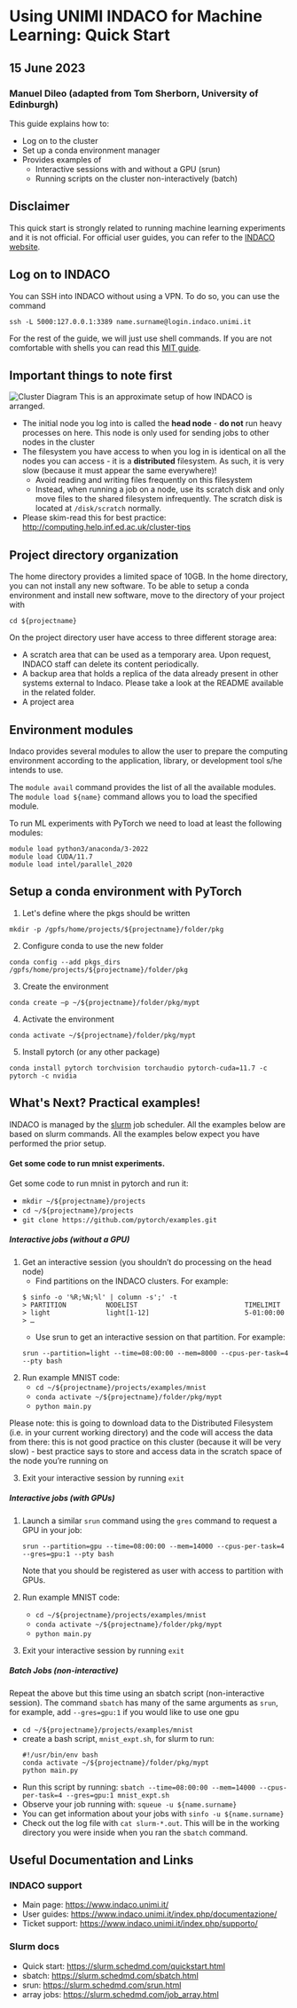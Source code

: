 # Using UNIMI INDACO for Machine Learning: Quick Start
## 15 June 2023
### Manuel Dileo (adapted from Tom Sherborn, University of Edinburgh)

This guide explains how to:
 - Log on to the cluster
 - Set up a conda environment manager
 - Provides examples of
	 - Interactive sessions with and without a GPU (srun)
	 - Running scripts on the cluster non-interactively (batch)
 
 ## Disclaimer
 This quick start is strongly related to running machine learning experiments and it is not official. For official user guides, you can refer to the [INDACO website](https://www.indaco.unimi.it/index.php/documentazione/).

 ## Log on to INDACO
You can SSH into INDACO without using a VPN. To do so, you can use the command
```
ssh -L 5000:127.0.0.1:3389 name.surname@login.indaco.unimi.it
```
For the rest of the guide, we will just use shell commands. If you are not comfortable with shells you can read this [MIT guide](https://missing.csail.mit.edu/).

## Important things to note first

![Cluster Diagram](cdt_cluster_diag.png)
This is an approximate setup of how INDACO is arranged.

- The initial node you log into is called the __head node__ - __do not__ run heavy processes on here. This node is only used for sending jobs to other nodes in the cluster
- The filesystem you have access to when you log in is identical on all the nodes you can access - it is a __distributed__ filesystem. As such, it is very slow (because it must appear the same everywhere)!
    - Avoid reading and writing files frequently on this filesystem
    - Instead, when running a job on a node, use its scratch disk and only move files to the shared filesystem infrequently. The scratch disk is located at `/disk/scratch` normally.
- Please skim-read this for best practice: http://computing.help.inf.ed.ac.uk/cluster-tips

## Project directory organization
The home directory provides a limited space of 10GB. In the home directory, you can not install any new software. To be able to setup a conda environment and install new software, move to the directory of your project with
```
cd ${projectname}
```
On the project directory user have access to three different storage area:
- A scratch area that can be used as a temporary area. Upon request, INDACO staff can delete its content periodically.
- A backup area that holds a replica of the data already present in other systems external to Indaco. Please take a look at the README available in the related folder.
- A project area

## Environment modules
Indaco provides several modules to allow the user to prepare the computing environment according to the application, library, or development tool s/he intends to use. 

The ```module avail``` command provides the list of all the available modules. The ```module load ${name}``` command allows you to load the specified module. 

To run ML experiments with PyTorch we need to load at least the following modules:
```
module load python3/anaconda/3-2022
module load CUDA/11.7
module load intel/parallel_2020
```

## Setup a conda environment with PyTorch

1. Let's define where the pkgs should be written
```
mkdir -p /gpfs/home/projects/${projectname}/folder/pkg
```
2. Configure conda to use the new folder
```
conda config --add pkgs_dirs /gpfs/home/projects/${projectname}/folder/pkg
```
3. Create the environment
```
conda create –p ~/${projectname}/folder/pkg/mypt
```
4. Activate the environment
```
conda activate ~/${projectname}/folder/pkg/mypt
```
5. Install pytorch (or any other package)
```
conda install pytorch torchvision torchaudio pytorch-cuda=11.7 -c pytorch -c nvidia
```
## What's Next? Practical examples!
INDACO is managed by the [slurm](https://slurm.schedmd.com/documentation.html) job scheduler. All the examples below are based on slurm commands. All the examples below expect you have performed the prior setup.

#### Get some code to run mnist experiments.
Get some code to run mnist in pytorch and run it:
 - `mkdir ~/${projectname}/projects`
 - `cd ~/${projectname}/projects` 
 - `git clone https://github.com/pytorch/examples.git`

##### Interactive jobs (without a GPU)
1. Get an interactive session (you shouldn’t do processing on the head node)
     - Find partitions on the INDACO clusters. For example:
     ```
    $ sinfo -o '%R;%N;%l' | column -s';' -t
    > PARTITION          NODELIST                           TIMELIMIT
    > light              light[1-12]                        5-01:00:00
    > …
     ```
     - Use srun to get an interactive session on that partition. For example: 
     ```
    srun --partition=light --time=08:00:00 --mem=8000 --cpus-per-task=4 --pty bash
    ```
2. Run example MNIST code:
    - `cd ~/${projectname}/projects/examples/mnist`
    - `conda activate ~/${projectname}/folder/pkg/mypt`
    - `python main.py`

Please note: this is going to download data to the Distributed Filesystem (i.e. in your current working directory) and the code will access the data from there: this is not good practice on this cluster (because it will be very slow) - best practice says to store and access data in the scratch space of the node you’re running on

3. Exit your interactive session by running `exit`

##### Interactive jobs (with GPUs)
1. Launch a similar `srun` command using the `gres` command to request a GPU in your job:
    ```
    srun --partition=gpu --time=08:00:00 --mem=14000 --cpus-per-task=4 --gres=gpu:1 --pty bash
    ```
    Note that you should be registered as user with access to partition with GPUs.
2. Run example MNIST code:
    - `cd ~/${projectname}/projects/examples/mnist`
    - `conda activate ~/${projectname}/folder/pkg/mypt`
    - `python main.py`

3. Exit your interactive session by running `exit`

##### Batch Jobs (non-interactive)

Repeat the above but this time using an sbatch script (non-interactive session). The command `sbatch` has many of the same arguments as `srun`, for example, add `--gres=gpu:1` if you would like to use one gpu

- `cd ~/${projectname}/projects/examples/mnist`
- create a bash script, `mnist_expt.sh`, for slurm to run:
    ```
    #!/usr/bin/env bash
    conda activate ~/${projectname}/folder/pkg/mypt
    python main.py
    ```
 - Run this script by running: `sbatch --time=08:00:00 --mem=14000 --cpus-per-task=4 --gres=gpu:1 mnist_expt.sh`
 - Observe your job running with: `squeue -u ${name.surname}` 
 - You can get information about your jobs with `sinfo -u ${name.surname}`
 - Check out the log file with `cat slurm-*.out`. This will be in the working directory you were inside when you ran the `sbatch` command.

## Useful Documentation and Links

### INDACO support
 - Main page: https://www.indaco.unimi.it/
 - User guides: https://www.indaco.unimi.it/index.php/documentazione/
 - Ticket support: https://www.indaco.unimi.it/index.php/supporto/
### Slurm docs
 - Quick start: https://slurm.schedmd.com/quickstart.html
 - sbatch: https://slurm.schedmd.com/sbatch.html
 - srun: https://slurm.schedmd.com/srun.html
 - array jobs: https://slurm.schedmd.com/job_array.html
